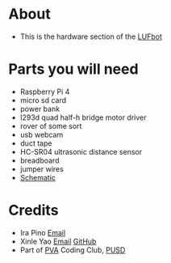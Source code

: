 # About
* This is the hardware section of the [LUFbot](../)
# Parts you will need
* Raspberry Pi 4
* micro sd card
* power bank
* l293d quad half-h bridge motor driver
* rover of some sort
* usb webcam
* duct tape
* HC-SR04 ultrasonic distance sensor
* breadboard
* jumper wires
* [Schematic](./Schematic.png)


# Credits
* Ira Pino [Email](mailto:ip6142@pleasantonusd.net)
* Xinle Yao [Email](mailto:xy2933@pleasantonusd.net) [GitHub](/sean-was-taken)
* Part of [PVA](https://www.pleasantonvirtualacademy.com) Coding Club, [PUSD](https://www.pleasantonusd.net)
